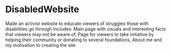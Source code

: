 # DisabledWebsite
Made an activist website to educate viewers of struggles those with disabilities go through
Includes:
  Main page with visuals and interesting facts that viewers may not be aware of, 
  Page for viewers to take initiative by helping their community or donating to several foundations, 
  About me and my motivation to creating the site
